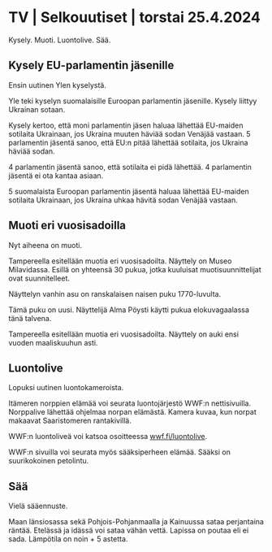 # TV \| Selkouutiset \| torstai 25.4.2024

Kysely. Muoti. Luontolive. Sää.

## Kysely EU-parlamentin jäsenille

Ensin uutinen Ylen kyselystä.

Yle teki kyselyn suomalaisille Euroopan parlamentin jäsenille. Kysely liittyy Ukrainan sotaan.

Kysely kertoo, että moni parlamentin jäsen haluaa lähettää EU-maiden sotilaita Ukrainaan, jos Ukraina muuten häviää sodan Venäjää vastaan. 5 parlamentin jäsentä sanoo, että EU:n pitää lähettää sotilaita, jos Ukraina häviää sodan.

4 parlamentin jäsentä sanoo, että sotilaita ei pidä lähettää. 4 parlamentin jäsentä ei ota kantaa asiaan.

5 suomalaista Euroopan parlamentin jäsentä haluaa lähettää EU-maiden sotilaita Ukrainaan, jos Ukraina uhkaa hävitä sodan Venäjää vastaan.

## Muoti eri vuosisadoilla

Nyt aiheena on muoti.

Tampereella esitellään muotia eri vuosisadoilta. Näyttely on Museo Milavidassa. Esillä on yhteensä 30 pukua, jotka kuuluisat muotisuunnittelijat ovat suunnitelleet.

Näyttelyn vanhin asu on ranskalaisen naisen puku 1770-luvulta.

Tämä puku on uusi. Näyttelijä Alma Pöysti käytti pukua elokuvagaalassa tänä talvena.

Tampereella esitellään muotia eri vuosisadoilta. Näyttely on auki ensi vuoden maaliskuuhun asti.

## Luontolive

Lopuksi uutinen luontokameroista.

Itämeren norppien elämää voi seurata luontojärjestö WWF:n nettisivuilla. Norppalive lähettää ohjelmaa norpan elämästä. Kamera kuvaa, kun norpat makaavat Saaristomeren rantakivillä.

WWF:n luontoliveä voi katsoa osoitteessa [wwf.fi/luontolive](https://wwf.fi/luontolive/itamerennorppa/).

WWF:n sivuilla voi seurata myös sääksiperheen elämää. Sääksi on suurikokoinen petolintu.

## Sää

Vielä sääennuste.

Maan länsiosassa sekä Pohjois-Pohjanmaalla ja Kainuussa sataa perjantaina räntää. Etelässä ja idässä voi sataa vähän vettä. Lapissa on poutaa eli ei sada. Lämpötila on noin + 5 astetta.

